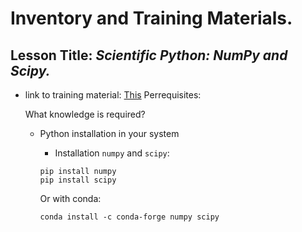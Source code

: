 #  **Inventory and Training Materials.**


## **Lesson Title:** *Scientific Python: NumPy and Scipy.* 

- link to training material: [This](https://github.com/neurodatascience/QLS-course-materials/tree/main/Lectures/04-NumPy_SciPy)
  Perrequisites:
  
  What knowledge is required?
  

  - Python installation in your system

    - Installation  `numpy` and `scipy`: 
    ```{python}
    pip install numpy
    pip install scipy
    ```
    Or with conda:

    ```{python}
    conda install -c conda-forge numpy scipy
    ```
